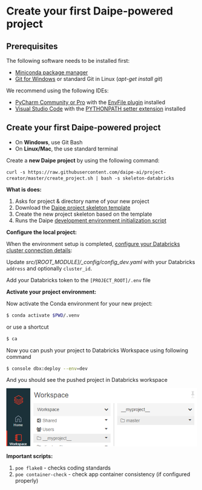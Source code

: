 # Create your first Daipe-powered project

## Prerequisites

The following software needs to be installed first:

  - [Miniconda package manager](https://docs.conda.io/en/latest/miniconda.html)
  - [Git for Windows](https://git-scm.com/download/win) or standard Git in Linux (_apt-get install git_)
  
We recommend using the following IDEs:

  - [PyCharm Community or Pro](https://www.jetbrains.com/pycharm/download/) with the [EnvFile plugin](https://plugins.jetbrains.com/plugin/7861-envfile) installed
  - [Visual Studio Code](https://code.visualstudio.com/download) with the [PYTHONPATH setter extension](https://marketplace.visualstudio.com/items?itemName=datasentics.pythonpath-setter) installed

## Create your first Daipe-powered project

* On **Windows**, use Git Bash
* On **Linux/Mac**, the use standard terminal

Create a **new Daipe project** by using the following command:

```
curl -s https://raw.githubusercontent.com/daipe-ai/project-creator/master/create_project.sh | bash -s skeleton-databricks
```

**What is does:**

1. Asks for project & directory name of your new project 
2. Download the [Daipe project skeleton template](https://github.com/daipe-ai/skeleton-databricks)
3. Create the new project skeleton based on the template
4. Runs the Daipe [development environment initialization script](https://github.com/daipe-ai/benvy)

**Configure the local project:** 

When the environment setup is completed, [configure your Databricks cluster connection details](https://docs.databricks.com/dev-tools/databricks-connect.html#step-2-configure-connection-properties):

Update *src/[ROOT_MODULE]/_config/config_dev.yaml* with your Databricks `address` and optionally `cluster_id`.

Add your Databricks token to the `[PROJECT_ROOT]/.env` file

**Activate your project environment:**

Now activate the Conda environment for your new project:

```bash
$ conda activate $PWD/.venv
```

or use a shortcut

```bash
$ ca
```

Now you can push your project to Databricks Workspace using following command

```bash
$ console dbx:deploy --env=dev
```

And you should see the pushed project in Databricks workspace

![](../images/pushed_project.png)

**Important scripts:**

1. ```poe flake8``` - checks coding standards
1. ```poe container-check``` - check app container consistency (if configured properly)
